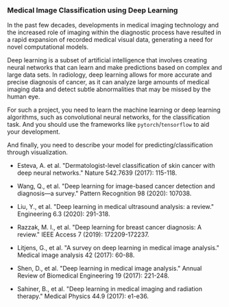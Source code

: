 ### Medical Image Classification using Deep Learning

In the past few decades, developments in medical imaging technology and the increased role of imaging within the diagnostic process have resulted in a rapid expansion of recorded medical visual data, generating a need for novel computational models.

Deep learning is a subset of artificial intelligence that involves creating neural networks that can learn and make predictions based on complex and large data sets. In radiology, deep learning allows for more accurate and precise diagnosis of cancer, as it can analyze large amounts of medical imaging data and detect subtle abnormalities that may be missed by the human eye.

For such a project, you need to learn the machine learning or deep learning algorithms, such as convolutional neural networks, for the classification task. And you should use the frameworks like `pytorch`/`tensorflow` to aid your development.

And finally, you need to describe your model for predicting/classification through visualization.

- Esteva, A. et al. "Dermatologist-level classification of skin cancer with deep neural networks." Nature 542.7639 (2017): 115-118.

- Wang, Q., et al. "Deep learning for image-based cancer detection and diagnosis—a survey." Pattern Recognition 98 (2020): 107038.

- Liu, Y., et al. "Deep learning in medical ultrasound analysis: a review." Engineering 6.3 (2020): 291-318.

- Razzak, M. I., et al. "Deep learning for breast cancer diagnosis: A review." IEEE Access 7 (2019): 172209-172237.

- Litjens, G., et al. "A survey on deep learning in medical image analysis." Medical image analysis 42 (2017): 60-88.

- Shen, D., et al. "Deep learning in medical image analysis." Annual Review of Biomedical Engineering 19 (2017): 221-248.

- Sahiner, B., et al. "Deep learning in medical imaging and radiation therapy." Medical Physics 44.9 (2017): e1-e36.
